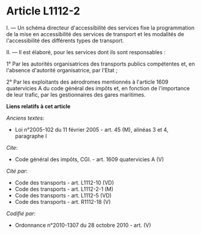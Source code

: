 # Article L1112-2

I. ― Un schéma directeur d'accessibilité des services fixe la programmation de la mise en accessibilité des services de
transport et les modalités de l'accessibilité des différents types de transport. 

II. ― Il est élaboré, pour les services dont ils sont responsables : 

1° Par les autorités organisatrices des transports publics compétentes et, en l'absence d'autorité organisatrice, par
l'Etat ; 

2° Par les exploitants des aérodromes mentionnés à l'article 1609 quatervicies A du code général des impôts et, en fonction
de l'importance de leur trafic, par les gestionnaires des gares maritimes.

**Liens relatifs à cet article**

_Anciens textes_:

  - Loi n°2005-102 du 11 février 2005 - art. 45 (M), alinéas 3 et 4, paragraphe I

_Cite_:

  - Code général des impôts, CGI. - art. 1609 quatervicies A (V)

_Cité par_:

  - Code des transports - art. L1112-10 (VD)
  - Code des transports - art. L1112-2-1 (M)
  - Code des transports - art. L1112-5 (VD)
  - Code des transports - art. R1112-18 (V)

_Codifié par_:

  - Ordonnance n°2010-1307 du 28 octobre 2010 - art. (V)
